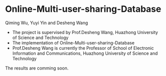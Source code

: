 # Online-Multi-user-sharing-Database
Qiming Wu, Yuyi Yin and Desheng Wang
* The project is supervised by Prof.Desheng Wang, Huazhong University of Science and Technology
* The implementation of Online-Multi-user-sharing-Database
* Prof.Desheng Wang is currently the Professor of School of Electronic Information and Communications, Huazhong University of Science and Technology

The results are comming soon.
